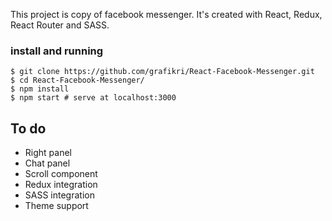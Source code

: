 This project is copy of facebook messenger. It's created with React, Redux, React Router and SASS.


### install and running
```
$ git clone https://github.com/grafikri/React-Facebook-Messenger.git
$ cd React-Facebook-Messenger/
$ npm install
$ npm start # serve at localhost:3000
```

## To do
- Right panel
- Chat panel
- Scroll component
- Redux integration
- SASS integration
- Theme support
